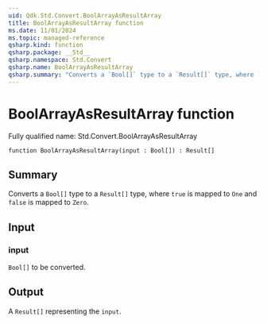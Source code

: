 ```yaml
---
uid: Qdk.Std.Convert.BoolArrayAsResultArray
title: BoolArrayAsResultArray function
ms.date: 11/01/2024
ms.topic: managed-reference
qsharp.kind: function
qsharp.package: __Std__
qsharp.namespace: Std.Convert
qsharp.name: BoolArrayAsResultArray
qsharp.summary: "Converts a `Bool[]` type to a `Result[]` type, where `true` is mapped to `One` and `false` is mapped to `Zero`."
---
```


# BoolArrayAsResultArray function

Fully qualified name: Std.Convert.BoolArrayAsResultArray

```qsharp
function BoolArrayAsResultArray(input : Bool[]) : Result[]
```

## Summary
Converts a `Bool[]` type to a `Result[]` type, where `true`
is mapped to `One` and `false` is mapped to `Zero`.

## Input
### input
`Bool[]` to be converted.

## Output
A `Result[]` representing the `input`.
